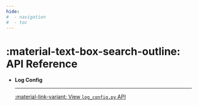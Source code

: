 ```yaml
---
hide:
#  - navigation
#  - toc
---
```


# :material-text-box-search-outline: **API** Reference

<div class="grid cards" markdown>


-   __Log Config__&nbsp;&nbsp;

    ---

    [:material-link-variant: View `log_config.py` API](log_config.md)

</div>
